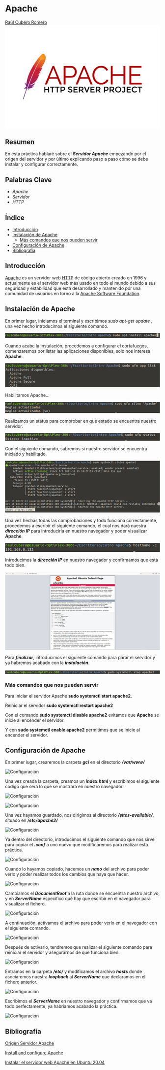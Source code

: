 # **Apache**

[Raúl Cubero Romero](https://github.com/raulcr2001)
![logo](apache.png "Logo Apache")

## **Resumen**

En esta práctica hablaré sobre el **_Servidor Apache_** empezando por el origen del servidor y por último explicando paso a paso cómo se debe instalar y configurar correctamente.

## **Palabras Clave**

- _Apache_
- _Servidor_
- _HTTP_

## **Índice**

- [Introducción](#introducción)
- [Instalación de Apache](#instalación-de-apache)
    - [Más comandos que nos pueden servir](#más-comandos-que-nos-pueden-servir)
- [Configuración de Apache](#configuración-de-apache)
- [Bibliografía](#bibliografía)

## **Introducción**

[Apache](https://dinahosting.com/ayuda/que-es-apache-y-para-que-sirve/) es un servidor web [HTTP](https://es.wikipedia.org/wiki/Protocolo_de_transferencia_de_hipertexto) de código abierto creado en 1996 y actualmente es el servidor web más usado en todo el mundo debido a sus seguridad y estabilidad que está desarrollado y mantenido por una comunidad de usuarios en torno a la [Apache Software Foundation](https://httpd.apache.org/docs/2.4/es/).

## **Instalación de Apache**

En primer lugar, iniciamos el terminal y escribimos _sudo apt-get update_ , una vez hecho introducimos el siguiente comando.

![install](instalar/cap1.png "Instalación de Apache")

Cuando acabe la instalación, procedemos a configurar el cortafuegos, comenzaremos por listar las aplicaciones disponibles, solo nos interesa **Apache**.

![firewall](instalar/cap2.png "Configuración cortafuegos")

Habilitamos Apache...

![firewall](instalar/cap3.png "Configuración cortafuegos")

Realizamos un status para comprobar en qué estado se encuentra nuestro servidor.

![firewall](instalar/cap4.png "Configuración cortafuegos")

Con el siguiente comando, sabremos si nuestro servidor se encuentra iniciado y habilitado.

![firewall](instalar/cap5.png "Configuración cortafuegos")

Una vez hechas todas las comprobaciones y todo funciona correctamente, procedemos a escribir el siguiente comando, el cual nos dará nuestra **_dirección IP_** para introducirla en nuestro navegador y poder visualizar **Apache**.

![Apache](instalar/cap6.png "Visualizar Apache")

Introducimos la **_dirección IP_** en nuestro navegador y confirmamos que está todo bien.

![Apache](instalar/cap7.png "Visualizar Apache")

Para **_finalizar_**, introducimos el siguiente comando para parar el servidor y ya habremos acabado con la **_instalación_**.

![Apache](instalar/cap8.png "Parar Apache")

### **Más comandos que nos pueden servir**

Para iniciar el servidor Apache **sudo systemctl start apache2**.

Reiniciar el servidor **sudo systemctl restart apache2**

Con el comando **sudo systemctl disable apache2** evitamos que **Apache** se inicie al encender el servidor.

Y con **sudo systemctl enable apache2** permitimos que se inicie al encender el servidor.

## **Configuración de Apache**

En primer lugar, crearemos la carpeta **_gci_** en el directorio **_/var/www/_**

![Configuración](configuración/cap1.png "Crear carpeta en /var/www/")

Una vez creada la carpeta, creamos un **_index.html_** y escribimos el siguiente código que será lo que se mostrará en nuestro navegador.

![Configuración](configuración/cap2.png "Crear index.html")

![Configuración](configuración/cap3.png "Crear index.html")

Una vez hayamos guardado, nos dirigimos al directorio **_/sites-available/_**, situado en **_/etc/apache2/_**

![Configuración](configuración/cap4.png "Directorio /sites-available/")

Ya dentro del directorio, introducimos el siguiente comando que nos sirve para copiar el **_.conf_** a uno nuevo que modificaremos para realizar esta práctica.

![Configuración](configuración/cap5.png "Copiamos el .conf")

Cuando lo hayamos copiado, hacemos un **_nano_** del archivo para poder verlo y poder realizar todos los cambios que haya que hacer.

![Configuración](configuración/cap6.png "Visualizamos el archivo y lo modificamos")

Cambiamos el **_DocumentRoot_** a la ruta donde se encuentra nuestro archivo, y en **_ServerName_** especifico qué hay que escribir en el navegador para visualizar el fichero.

![Configuración](configuración/cap7.png "gci.conf")

A continuación, activamos el archivo para poder verlo en el navegador con el siguiente comando.

![Configuración](configuración/cap8.png "Activamos el gci.conf")

Después de activarlo, tendremos que realizar el siguiente comando para reiniciar el servidor y asegurarnos de que funciona bien.

![Configuración](configuración/cap9.png "Reiniciamos el servidor")

Entramos en la carpeta **_/etc/_** y modificamos el archivo **_hosts_** donde asociaremos nuestra **_loopback_** al **_ServerName_** que declaramos en el fichero anterior.

![Configuración](configuración/cap10.png "Archivo hosts")

Escribimos el **_ServerName_** en nuestro navegador y confirmamos que va todo perfectamente, ya habríamos acabado la práctica.

![Configuración](configuración/cap11.png "Confirmación en el navegador")

## **Bibliografía**

[Origen Servidor Apache](https://es.wikipedia.org/wiki/Servidor_HTTP_Apache)

[Install and configure Apache](https://ubuntu.com/tutorials/install-and-configure-apache#1-overview)

[Instalar el servidor web Apache en Ubuntu 20.04](https://www.digitalocean.com/community/tutorials/how-to-install-the-apache-web-server-on-ubuntu-20-04-es)
